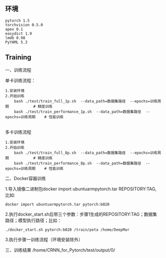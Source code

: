 环境
----------
    pytorch 1.5
    torchvision 0.5.0
    apex 0.1
    easydict 1.9
    lmdb 0.98
    PyYAML 5.3
## Training

一、训练流程

单卡训练流程：

    1.安装环境  
    2.开始训练
        bash ./test/train_full_1p.sh  --data_path=数据集路径  --epochs=训练周期           # 精度训练
        bash ./test/train_performance_1p.sh  --data_path=数据集路径  --epochs=训练周期    # 性能训练


​    
多卡训练流程

    1.安装环境
    2.开始训练
        bash ./test/train_full_8p.sh  --data_path=数据集路径  --epochs=训练周期           # 精度训练
        bash ./test/train_performance_8p.sh  --data_path=数据集路径  --epochs=训练周期    # 性能训练


二、Docker容器训练

1.导入镜像二进制包docker import ubuntuarmpytorch.tar REPOSITORY:TAG, 比如:

    docker import ubuntuarmpytorch.tar pytorch:b020

2.执行docker_start.sh后带三个参数：步骤1生成的REPOSITORY:TAG；数据集路径；模型执行路径；比如：


    ./docker_start.sh pytorch:b020 /train/peta /home/DeepMar

3.执行步骤一训练流程（环境安装除外）

三、训练结果
/home/CRNN_for_Pytorch/test/output/0/